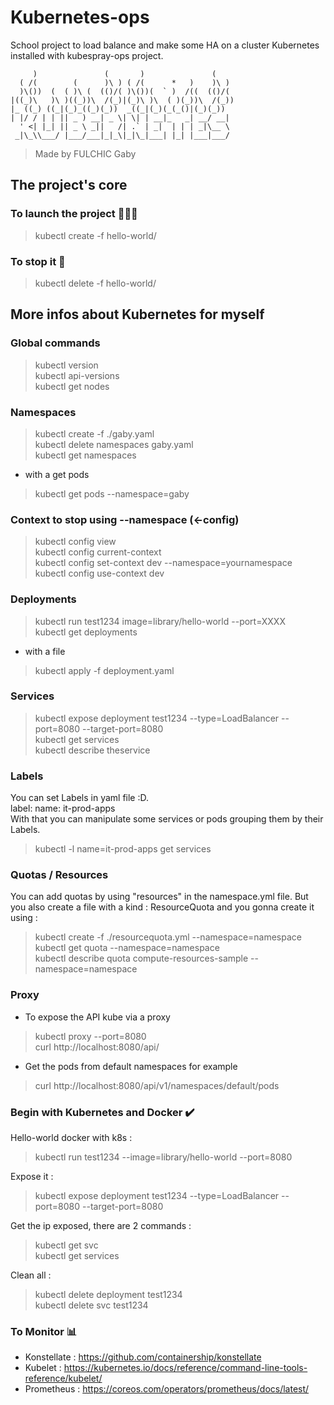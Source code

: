 # Kubernetes-ops
School project to load balance and make some HA on a cluster Kubernetes installed with kubespray-ops project.

```
     )               (       )               (     
  ( /(        (      )\ ) ( /(      *   )    )\ )  
  )\())  (  ( )\ (  (()/( )\())(  ` )  /((  (()/(  
|((_)\   )\ )((_))\  /(_)|(_)\ )\  ( )(_))\  /(_)) 
|_ ((_) ((_|(_)_((_)(_))  _((_|(_)(_(_()|(_)(_))   
| |/ / | | || _ ) __| _ \| \| | __|_   _| __/ __|  
  ' <| |_| || _ \ _||   /| .` | _|  | | | _|\__ \  
 _|\_\\___/ |___/___|_|_\|_|\_|___| |_| |___|___/  
 ```                                              

>Made by FULCHIC Gaby  

## The project's core
### To launch the project 👨🏼‍💻  

>kubectl create -f hello-world/  

### To stop it 🛑  

>kubectl delete -f hello-world/  


## More infos about Kubernetes for myself
### Global commands

>kubectl version  
>kubectl api-versions  
>kubectl get nodes  

### Namespaces

>kubectl create -f ./gaby.yaml  
>kubectl delete namespaces gaby.yaml  
>kubectl get namespaces 

- with a get pods  
>kubectl get pods --namespace=gaby

### Context to stop using --namespace (<-config)  

>kubectl config view  
>kubectl config current-context  
>kubectl config set-context dev --namespace=yournamespace   
>kubectl config use-context dev  

### Deployments

>kubectl run test1234 image=library/hello-world --port=XXXX  
>kubectl get deployments  

- with a file

>kubectl apply -f deployment.yaml  

### Services

>kubectl expose deployment test1234 --type=LoadBalancer --port=8080 --target-port=8080  
>kubectl get services  
>kubectl describe theservice  

### Labels

You can set Labels in yaml file :D.  
label: 
       name: it-prod-apps  
With that you can manipulate some services or pods grouping them by their
Labels.  
>kubectl -l name=it-prod-apps get services  

### Quotas / Resources 

You can add quotas by using "resources" in the namespace.yml file.
But you also create a file with a kind : ResourceQuota and you gonna
create it using :
>kubectl create -f ./resourcequota.yml --namespace=namespace  
>kubectl get quota --namespace=namespace  
>kubectl describe quota compute-resources-sample --namespace=namespace  

### Proxy

- To expose the API kube via a proxy  
>kubectl proxy --port=8080  
>curl http://localhost:8080/api/    
- Get the pods from default namespaces for example  
>curl http://localhost:8080/api/v1/namespaces/default/pods   

### Begin with Kubernetes and Docker ✔️

Hello-world docker with k8s :  
>kubectl run test1234 --image=library/hello-world --port=8080  

Expose it :  
>kubectl expose deployment test1234 --type=LoadBalancer --port=8080 --target-port=8080  

Get the ip exposed, there are 2 commands :  
>kubectl get svc  
>kubectl get services  

Clean all :  
>kubectl delete deployment test1234  
>kubectl delete svc test1234  

### To Monitor 📊

- Konstellate : https://github.com/containership/konstellate  
- Kubelet : https://kubernetes.io/docs/reference/command-line-tools-reference/kubelet/  
- Prometheus : https://coreos.com/operators/prometheus/docs/latest/  
